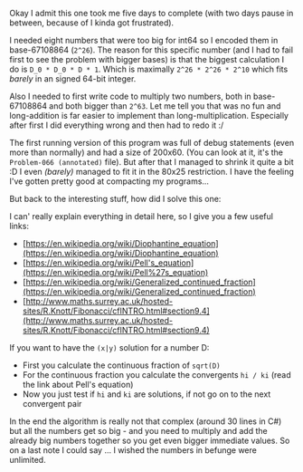 Okay I admit this one took me five days to complete (with two days pause in between, because of I kinda got frustrated).

I needed eight numbers that were too big for int64 so I encoded them in base-67108864 (`2^26`).
The reason for this specific number (and I had to fail first to see the problem with bigger bases) is that the biggest calculation I do is `D_0 * D_0 * D * 1`.
Which is maximally `2^26 * 2^26 * 2^10` which fits *barely* in an signed 64-bit integer.

Also I needed to first write code to multiply two numbers, both in base-67108864 and both bigger than `2^63`. Let me tell you that was no fun and long-addition is far easier to implement than long-multiplication.
Especially after first I did everything wrong and then had to redo it :/

The first running version of this program was full of debug statements (even more than normally) and had a size of 200x60. (You can look at it, it's the `Problem-066 (annotated)` file).
But after that I managed to shrink it quite a bit :D I even *(barely)* managed to fit it in the 80x25 restriction.
I have the feeling I've gotten pretty good at compacting my programs...

But back to the interesting stuff, how did I solve this one:

I can' really explain everything in detail here, so I give you a few useful links:

 - [https://en.wikipedia.org/wiki/Diophantine_equation](https://en.wikipedia.org/wiki/Diophantine_equation)
 - [https://en.wikipedia.org/wiki/Pell's_equation](https://en.wikipedia.org/wiki/Pell%27s_equation)
 - [https://en.wikipedia.org/wiki/Generalized_continued_fraction](https://en.wikipedia.org/wiki/Generalized_continued_fraction)
 - [http://www.maths.surrey.ac.uk/hosted-sites/R.Knott/Fibonacci/cfINTRO.html#section9.4](http://www.maths.surrey.ac.uk/hosted-sites/R.Knott/Fibonacci/cfINTRO.html#section9.4)

If you want to have the `(x|y)` solution for a number D:

 - First you calculate the continuous fraction of `sqrt(D)`
 - For the continuous fraction you calculate the convergents `hi / ki` (read the link about Pell's equation)
 - Now you just test if `hi` and `ki` are solutions, if not go on to the next convergent pair

In the end the algorithm is really not that complex (around 30 lines in C#) but all the numbers get so big - and you need to multiply and add the already big numbers together so you get even bigger immediate values.
So on a last note I could say ... I wished the numbers in befunge were unlimited.
